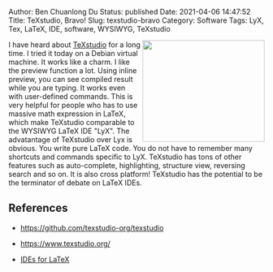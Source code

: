 Author: Ben Chuanlong Du
Status: published
Date: 2021-04-06 14:47:52
Title: TeXstudio, Bravo!
Slug: texstudio-bravo
Category: Software
Tags: LyX, Tex, LaTeX, IDE, software, WYSIWYG, TeXstudio

<img src="http://dclong.github.io/media/bravo/bravo.jpg" height="200" width="240" align="right"/>

I have heard about 
[TeXstudio](https://github.com/texstudio-org/texstudio)
for a long time. 
I tried it today on a Debian virtual machine. 
It works like a charm. 
I like the preview function a lot. 
Using inline preview, you can see compiled result while you are typing. 
It works even with user-defined commands. 
This is very helpful for people who has to use massive math expression in
LaTeX, which make TeXstudio comparable to the WYSIWYG LaTeX IDE "LyX". The
advatantage of TeXstudio over Lyx is obvious. You write pure LaTeX code. You
do not have to remember many shortcuts and commands specific to LyX. TeXstudio has
tons of other features such as auto-complete, highlighting, structure view, reversing
search and so on. It is also cross platform! TeXstudio has the potential to be
the terminator of debate on LaTeX IDEs. 

## References

- https://github.com/texstudio-org/texstudio

- https://www.texstudio.org/

- [IDEs for LaTeX](http://www.legendu.net/misc/blog/latex-ide)